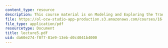 ```yaml
---
content_type: resource
description: This course material is on Modeling and Exploring the Tradespace.
file: https://ol-ocw-studio-app-production.s3.amazonaws.com/courses/16-892j-space-system-architecture-and-design-fall-2004/da60e274f8f781e913ebd0c4041b4000_lecture5.pdf
file_type: application/pdf
resourcetype: Document
title: lecture5.pdf
uid: da60e274-f8f7-81e9-13eb-d0c4041b4000
---
```

